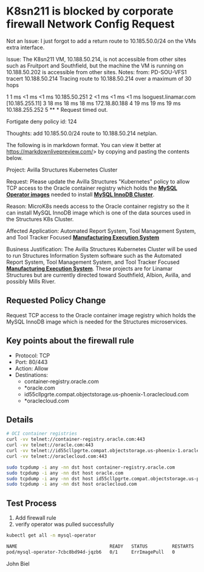 # K8sn211 is blocked by corporate firewall Network Config Request

Not an Issue: I just forgot to add a return route to 10.185.50.0/24 on the VMs extra interface.

Issue: The K8sn211 VM, 10.188.50.214, is not accessible from other sites such as Fruitport and Southfield, but the machine the VM is running on 10.188.50.202 is accessible from other sites.
Notes:
from: PD-SOU-VFS1
tracert 10.188.50.214
Tracing route to 10.188.50.214 over a maximum of 30 hops

  1     1 ms    <1 ms    <1 ms  10.185.50.251
  2    <1 ms    <1 ms    <1 ms  lsoguest.linamar.com [10.185.255.11]
  3    18 ms    18 ms    18 ms  172.18.80.188
  4    19 ms    19 ms    19 ms  10.188.255.252
  5     **        *     Request timed out.

Fortigate deny policy id: 124

Thoughts: add 10.185.50.0/24 route to 10.188.50.214 netplan.

The following is in markdown format. You can view it better at <https://markdownlivepreview.com/>> by copying and pasting the contents below.

Project: Avilla Structures Kubernetes Cluster

Request: Please update the Avilla Structures "Kubernetes" policy to allow TCP access to the Oracle container registry which holds the **[MySQL Operator images](https://dev.mysql.com/doc/mysql-operator/en/)** needed to install **[MySQL InnoDB Cluster](https://dev.mysql.com/doc/refman/8.4/en/mysql-innodb-cluster-introduction.html)**.

Reason: MicroK8s needs access to the Oracle container registry so the it can install MySQL InnoDB image which is one of the data sources used in the Structures K8s Cluster.

Affected Application: Automated Report System, Tool Management System, and Tool Tracker Focused **[Manufacturing Execution System](https://www.ibm.com/think/topics/mes-system)**

Business Justification: The Avilla Structures Kubernetes Cluster will be used to run Structures Information System software such as the Automated Report System, Tool Management System, and Tool Tracker Focused **[Manufacturing Execution System](https://www.ibm.com/think/topics/mes-system)**. These projects are for Linamar Structures but are currently directed toward Southfield, Albion, Avilla, and possibly Mills River.

## Requested Policy Change

Request TCP access to the Oracle container image registry which holds the MySQL InnoDB image which is needed for the Structures microservices.

## Key points about the firewall rule

- Protocol: TCP
- Port: 80/443
- Action: Allow
- Destinations:
  - container-registry.oracle.com
  - *oracle.com
  - id55cllpgrte.compat.objectstorage.us-phoenix-1.oraclecloud.com
  - *oraclecloud.com

## Details

```bash
# OCI container registries
curl -vv telnet://container-registry.oracle.com:443
curl -vv telnet://oracle.com:443
curl -vv telnet://id55cllpgrte.compat.objectstorage.us-phoenix-1.oraclecloud.com:443
curl -vv telnet://oraclecloud.com:443

sudo tcpdump -i any -nn dst host container-registry.oracle.com
sudo tcpdump -i any -nn dst host oracle.com
sudo tcpdump -i any -nn dst host id55cllpgrte.compat.objectstorage.us-phoenix-1.oraclecloud.com
sudo tcpdump -i any -nn dst host oraclecloud.com

```

## Test Process

1. Add firewall rule
2. verify operator was pulled successfully

```bash
kubectl get all -n mysql-operator

NAME                                  READY   STATUS         RESTARTS   AGE
pod/mysql-operator-7cbc8bd94d-jqzb6   0/1     ErrImagePull   0          45s
```

John Biel
